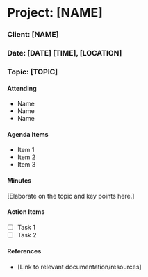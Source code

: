 <!-- Run the 'Make Notes Doc' action to use this template. A 'notes' directory will be created if necessary.-->

# Project: [NAME]

### Client: [NAME]

### Date: [DATE] [TIME], [LOCATION]

### Topic: [TOPIC]

#### Attending

- Name
- Name
- Name

#### Agenda Items

- Item 1
- Item 2
- Item 3

#### Minutes

[Elaborate on the topic and key points here.]

#### Action Items

- [ ] Task 1
- [ ] Task 2

#### References

- [Link to relevant documentation/resources]